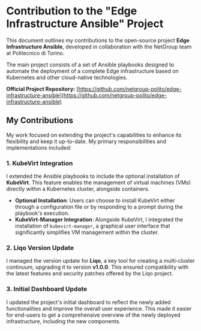 # Contribution to the "Edge Infrastructure Ansible" Project

This document outlines my contributions to the open-source project **Edge Infrastructure Ansible**, developed in collaboration with the NetGroup team at Politecnico di Torino.

The main project consists of a set of Ansible playbooks designed to automate the deployment of a complete Edge infrastructure based on Kubernetes and other cloud-native technologies.

**Official Project Repository:** [https://github.com/netgroup-polito/edge-infrastructure-ansible](https://github.com/netgroup-polito/edge-infrastructure-ansible)


## My Contributions

My work focused on extending the project's capabilities to enhance its flexibility and keep it up-to-date. My primary responsibilities and implementations included:

### 1. KubeVirt Integration
I extended the Ansible playbooks to include the optional installation of **KubeVirt**. This feature enables the management of virtual machines (VMs) directly within a Kubernetes cluster, alongside containers.
* **Optional Installation**: Users can choose to install KubeVirt either through a configuration file or by responding to a prompt during the playbook's execution.
* **KubeVirt-Manager Integration**: Alongside KubeVirt, I integrated the installation of `kubevirt-manager`, a graphical user interface that significantly simplifies VM management within the cluster.

### 2. Liqo Version Update
I managed the version update for **Liqo**, a key tool for creating a multi-cluster continuum, upgrading it to version **v1.0.0**. This ensured compatibility with the latest features and security patches offered by the Liqo project.

### 3. Initial Dashboard Update
I updated the project's initial dashboard to reflect the newly added functionalities and improve the overall user experience. This made it easier for end-users to get a comprehensive overview of the newly deployed infrastructure, including the new components.
